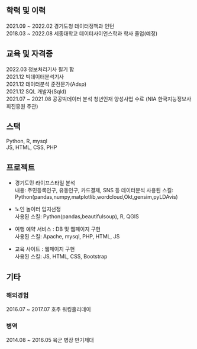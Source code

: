 
## 학력 및 이력
2021.09 ~ 2022.02 경기도청 데이터정책과 인턴 <br>
2018.03 ~ 2022.08 세종대학교 데이터사이언스학과 학사 졸업(예정) <br>



## 교육 및 자격증
2022.03 정보처리기사 필기 합 <br>
2021.12 빅데이터분석기사 <br>
2021.12 데이터분석 준전문가(Adsp) <br>
2021.12 SQL 개발자(Sqld) <br>
2021.07 ~ 2021.08 공공빅데이터 분석 청년인재 양성사업 수료 (NIA 한국지능정보사회진흥원 주관) <br>



## 스택
Python, R, mysql <br>
JS, HTML, CSS, PHP <br>


## 프로젝트
- 경기도민 라이프스타일 분석<br>
내용: 주민등록인구, 유동인구, 카드결제, SNS 등 데이터분석
사용된 스킬: Python(pandas,numpy,matplotlib,wordcloud,Okt,gensim,pyLDAvis)

- 노인 놀이터 입지선정 <br>
사용된 스킬: Python(pandas,beautifulsoup), R, QGIS

- 여행 예약 서비스 : DB 및 웹페이지 구현 <br>
사용된 스킬: Apache, mysql, PHP, HTML, JS

- 교육 사이트 : 웹페이지 구현 <br>
사용된 스킬: JS, HTML, CSS, Bootstrap



## 기타

### 해외경험
2016.07 ~ 2017.07 호주 워킹홀리데이

### 병역
2014.08 ~ 2016.05 육군 병장 만기제대
